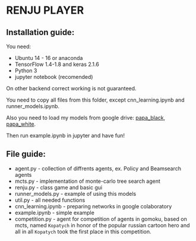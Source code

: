 # RENJU PLAYER
## Installation guide:

You need:
* Ubuntu 14 - 16 or anaconda
* TensorFlow 1.4-1.8 and keras 2.1.6
* Python 3
* jupyter notebook (recomended)

On other backend correct working is not guaranteed.

You need to copy all files from this folder, except cnn_learning.ipynb and runner_models.ipynb.

Also you need to load my models from google drive: [papa_black], [papa_white].

Then run example.ipynb in jupyter and have fun!

## File guide:

* agent.py - collection of diffrents agents, ex. Policy and Beamsearch agents
* mcts.py - implementation of monte-carlo tree search agent
* renju.py - class game and basic gui
* runner_models.py - example of using this models
* util.py - all needed functions
* cnn_learning.ipynb - preparing networks in google colaboratory
* example.ipynb - simple example
* competition.py - agent for competition of agents in gomoku, based on mcts, named `Kopatych` in honor of the popular russian cartoon hero and all in all `Kopatych` took the first place in this competition.

[papa_black]:https://drive.google.com/open?id=1GQ2Bs3z84mpJbshxeinWZE84XlrNujmM
[papa_white]:https://drive.google.com/open?id=18edjuILw_t84A8NcAHZCpDnn2TOkTfYo
